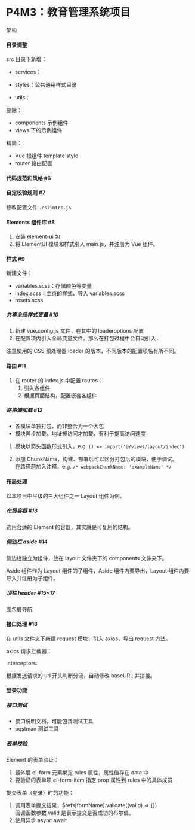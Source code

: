 # P4M3：教育管理系统项目

架构

#### 目录调整

src 目录下新增：

- services：

- styles：公共通用样式目录

- utils：

删除：

- components 示例组件
- views 下的示例组件

精简：

- Vue 根组件 template style
- router 路由配置

#### 代码规范和风格 #6

#### 自定校验规则 #7

修改配置文件 `.eslintrc.js`

#### Elements 组件库 #8

1. 安装 element-ui 包
2. 将 ElementUI 模块和样式引入 main.js，并注册为 Vue 组件。

#### 样式 #9

新建文件：

- variables.scss：存储颜色等变量
- index.scss：主页的样式，导入 variables.scss
- resets.scss

##### 共享全局样式变量 #10

1. 新建 vue.config.js 文件，在其中的 loaderoptions 配置
2. 在配置项内引入全局变量文件。那么在打包过程中会自动引入，

注意使用的 CSS 预处理器 loader 的版本，不同版本的配置项名有所不同。

#### 路由 #11

1. 在 router 的 index.js 中配置 routes：
   1. 引入各组件
   2. 根据页面结构，配置嵌套各组件

##### 路由懒加载 #12

- 各模块单独打包，而非整合为一个大包
- 模块异步加载，地址被访问才加载，有利于提高访问速度

1. 模块以箭头函数形式引入，e.g. `() => import('@/views/layout/index')`

2. 添加 ChunkName，构建、部署后可以区分打包后的模块，便于调试。  
   在路径前加入注释，e.g. `/* webpackChunkName: 'exampleName' */`

#### 布局处理

以本项目中平级的三大组件之一 Layout 组件为例。

##### 布局容器 #13

选用合适的 Element 的容器，其实就是可复用的结构。

##### 侧边栏 aside #14

侧边栏独立为组件，放在 layout 文件夹下的 components 文件夹下。

Aside 组件作为 Layout 组件的子组件，Aside 组件内要导出，Layout 组件内要导入并注册为子组件。

##### 顶栏 header #15~17

面包屑导航

#### 接口处理 #18

在 utils 文件夹下新建 request 模块，引入 axios，导出 request 方法。

axios 请求拦截器：

interceptors.

根据发送请求的 url 开头判断分流，自动修改 baseURL 并拼接。

#### 登录功能

##### 接口测试

- 接口说明文档，可能包含测试工具
- postman 测试工具

##### 表单校验

Element 的表单验证：

1. 最外层 el-form 元素绑定 rules 属性，属性值存在 data 中
2. 要验证的表单项 el-form-item 指定 prop 属性到 rules 中的具体成员

提交表单（登录）时的功能：

1. 调用表单提交结果，$refs[formName].validate((valid) => {})  
   回调函数参数 valid 是表示提交是否成功的布尔值。
2. 使用异步 async await

